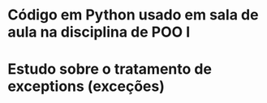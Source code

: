 # Código em Python usado em sala de aula na disciplina de POO I
# Estudo sobre o tratamento de exceptions (exceções)

